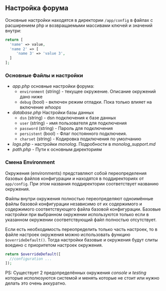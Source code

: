 Настройка форума
----------------

Основные настройки находятся в директории `/app/config` в файлах с расширением php и возвращаемыми массивами ключей и
значений внутри:
```php
return [
  'name' => value,
  'name 2' => [
     'name 3' => 'value 3',
  ]
];
```

### Основные Файлы и настройки

* _app.php_ основные настройки форума:
  * `environment` (string) - текущее окружение. Описание окружений дано ниже
  * `debug` (bool) - включен режим отладки. Пока только влияет на включение *whoops*
* _database.php_ Настройки базы данных
  * `dsn` (string) - dsn подключения к базе данных
  * `user` (string) - имя пользователя для подключения
  * `password` (string) - Пароль для подключения
  * `persistent` (bool) - Флаг постоянного подключеия.
  * `charset` (string) - Кодировка подключения по умолчанию
* _logs.php_ - настройки _monolog_. Подробности в _monolog_support.md_
* _path.php_ - Пути к основным директориям


### Смена Environment

Окружения (environments) представляют собой переопределения базовых файлов конфигурации и находятся в поддиректориях от
`app/config`. При этом названия поддиректории соответствует названию окружения.

Файлы внутри окружения полностью переопределяют одноимённые файлы базовой конфигурации независимо от их содержимого и
содержимого соответствующего файла базовой конфигурации. Базовые настройки при выбранном окружении используются только
если в указанном окружении соответствующий файл полностью отсутствует.

Если есть необходимость переопределить только часть настроек, то в файле настроек окружения можно использовать функцию
``$overrideDefault()``. Тогда настройки базовые и окружения будут слиты воедино с приоритетом настроек окружения.
 ```php
 return $overrideDefault([
   //configuration ...
 ]);
 ```

PS: Существует 2 предопределённых окружения _console_ и _testing_ которые исполюзуются системой и менять которые не стоит
или нужно делать это очень аккуратно.
